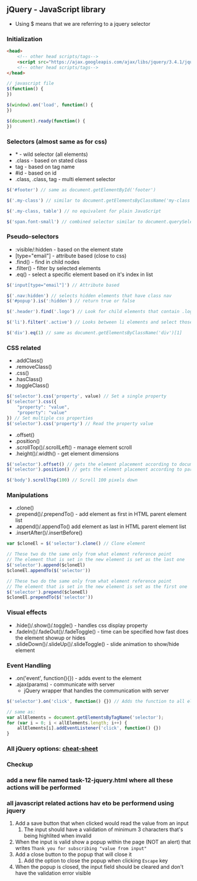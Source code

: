 ## jQuery - JavaScript library

* Using $ means that we are referring to a jquery selector

### Initialization
```HTML
<head>
    <!-- other head scripts/tags-->
    <script src="https://ajax.googleapis.com/ajax/libs/jquery/3.4.1/jquery.min.js"></script>
    <!-- other head scripts/tags-->
</head>
```

```JavaScript
// javascript file
$(function() {
})

$(window).on('load', function() {
})

$(document).ready(function() {
})
```

### Selectors (almost same as for css)
* \* - wild selector (all elements)
* .class - based on stated class
* tag - based on tag name
* #id - based on id
* .class, .class, tag - multi element selector

```JavaScript
$('#footer') // same as document.getElementById('footer')

$('.my-class') // similar to document.getElementsByClassName('my-class')

$('.my-class, table') // no equivalent for plain JavaScript

$('span.font-small') // combined selector similar to document.querySelectorAll('span .font-small')
```

### Pseudo-selectors
* :visible/:hidden - based on the element state
* [type="email"] - attribute based (close to css)
* .find() - find in child nodes
* .filter() - filter by selected elements
* .eq() - select a specific element based on it's index in list

```JavaScript
$('input[type="email"]') // Attribute based

$('.nav:hidden') // selects hidden elements that have class nav
$('#popup').is(':hidden') // return true or false

$('.header').find('.logo') // Look for child elements that contain .logo class

$('li').filter('.active') // Looks between li elements and select those that have active class

$('div').eq(1) // same as document.getElementsByClassName('div')[1]
```

### CSS related
* .addClass()
* .removeClass()
* .css()
* .hasClass()
* .toggleClass()
```JavaScript
$('selector').css('property', value) // Set a single property
$('selector').css({
    "property": "value",
    "property": "value"
}) // Set multiple css properties
$('selector').css('property') // Read the property value
```

* .offset()
* .position()
* .scrollTop()/.scrollLeft() - manage element scroll
* .height()/.width() - get element dimensions
```JavaScript
$('selector').offset() // gets the element placement according to documents
$('selector').position() // gets the element placement according to parent element

$('body').scrollTop(100) // Scroll 100 pixels down
```

### Manipulations
* .clone()
* .prepend()/.prependTo() - add element as first in HTML parent element list
* .append()/.appendTo() add element as last in HTML parent element list
* .insertAfter()/.insertBefore()
```JavaScript
var $cloneEl = $('selector').clone() // Clone element

// These two do the same only from what element reference point
// The element that is set in the new element is set as the last one
$('selector').append($cloneEl) 
$cloneEl.appendTo($('selector'))

// These two do the same only from what element reference point
// The element that is set in the new element is set as the first one
$('selector').prepend($cloneEl) 
$cloneEl.prependTo($('selector'))
```

### Visual effects
* .hide()/.show()/.toggle() - handles css display property
* .fadeIn()/.fadeOut()/.fadeToggle() - time can be specified how fast does the element showup or hides
* .slideDown()/.slideUp()/.slideToggle() - slide animation to show/hide element

### Event Handling
* .on('event', function(){}) - adds event to the element
* .ajax(params) - communicate with server
  * jQuery wrapper that handles the communication with server

```JavaScript
$('selector').on('click', function() {}) // Adds the function to all elements

// same as:
var allElements = document.getElementsByTagName('selector');
for (var i = 0; i < allElements.length; i++) {
    allElements[i].addEventListener('click', function() {})
}
```
  
### All jQuery options: [cheat-sheet](https://oscarotero.com/jquery/)

### Checkup

### add a new file named task-12-jquery.html where all these actions will be performed
### all javascript related actions hav eto be performend using jquery

1. Add a save button that when clicked would read the value from an input
    1. The input should have a validation of minimum 3 characters that's being highlited when invalid 
2. When the input is valid show a popup within the page (NOT an alert) that writes `Thank you for subscribing "value from input"`
3. Add a close button to the popup that will close it
    1. Add the option to close the popup when clicking `Escape` key
4.  When the popup is closed, the input field should be cleared and don't have the validation error visible
